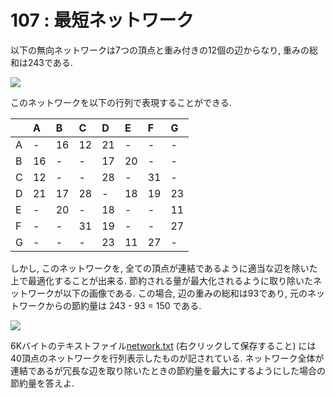 # 107 : 最短ネットワーク

以下の無向ネットワークは7つの頂点と重み付きの12個の辺からなり, 重みの総和は243である.

![](https://projecteuler.net/project/images/p107_1.png)

このネットワークを以下の行列で表現することができる.

|  | A | B | C | D | E | F | G |
| :--- | :--- | :--- | :--- | :--- | :--- | :--- | :--- |
| A | - | 16 | 12 | 21 | - | - | - |
| B | 16 | - | - | 17 | 20 | - | - |
| C | 12 | - | - | 28 | - | 31 | - |
| D | 21 | 17 | 28 | - | 18 | 19 | 23 |
| E | - | 20 | - | 18 | - | - | 11 |
| F | - | - | 31 | 19 | - | - | 27 |
| G | - | - | - | 23 | 11 | 27 | - |

しかし, このネットワークを, 全ての頂点が連結であるように適当な辺を除いた上で最適化することが出来る. 節約される量が最大化されるように取り除いたネットワークが以下の画像である. この場合, 辺の重みの総和は93であり, 元のネットワークからの節約量は 243 - 93 = 150 である.

![](https://projecteuler.net/project/images/p107_2.png)

6Kバイトのテキストファイル[network.txt](https://projecteuler.net/project/resources/p107_network.txt) \(右クリックして保存すること\) には40頂点のネットワークを行列表示したものが記されている. ネットワーク全体が連結であるが冗長な辺を取り除いたときの節約量を最大にするようにした場合の節約量を答えよ.

